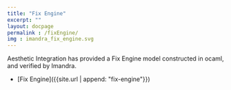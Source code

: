 ```yaml
---
title: "Fix Engine"
excerpt: ""
layout: docpage
permalink : /fixEngine/
img : imandra_fix_engine.svg
---
```


Aesthetic Integration has provided a Fix Engine model constructed in ocaml, and verified by Imandra.
* [Fix Engine]({{site.url | append: "fix-engine"}})
